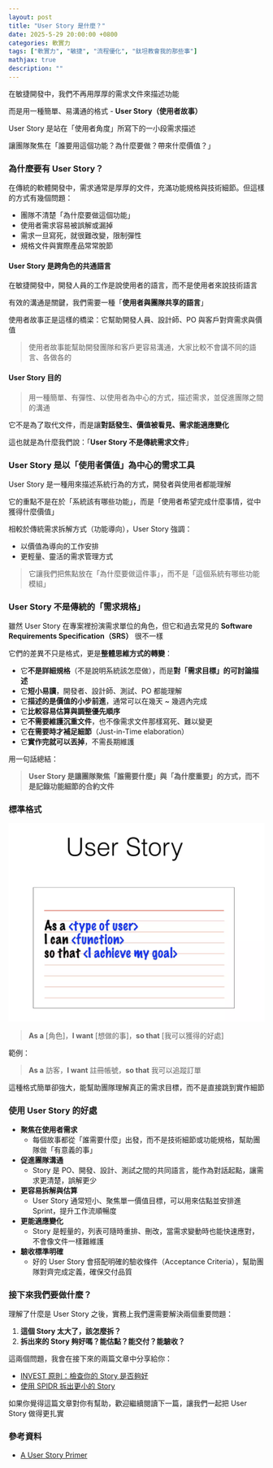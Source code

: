 ```yaml
---
layout: post
title: "User Story 是什麼？"
date: 2025-5-29 20:00:00 +0800
categories: 軟實力
tags: ["軟實力", "敏捷", "流程優化", "鈦坦教會我的那些事"]
mathjax: true
description: ""
---
```


在敏捷開發中，我們不再用厚厚的需求文件來描述功能

而是用一種簡單、易溝通的格式 - **User Story（使用者故事）**

User Story 是站在「使用者角度」所寫下的一小段需求描述

讓團隊聚焦在「誰要用這個功能？為什麼要做？帶來什麼價值？」

### 為什麼要有 User Story？

在傳統的軟體開發中，需求通常是厚厚的文件，充滿功能規格與技術細節。但這樣的方式有幾個問題：

- 團隊不清楚「為什麼要做這個功能」
- 使用者需求容易被誤解或漏掉
- 需求一旦寫死，就很難改變，限制彈性
- 規格文件與實際產品常常脫節

#### User Story 是跨角色的共通語言

在敏捷開發中，開發人員的工作是說使用者的語言，而不是使用者來說技術語言

有效的溝通是關鍵，我們需要一種「**使用者與團隊共享的語言**」

使用者故事正是這樣的橋梁：它幫助開發人員、設計師、PO 與客戶對齊需求與價值

> 使用者故事能幫助開發團隊和客戶更容易溝通，大家比較不會講不同的語言、各做各的

#### User Story 目的

> 用一種簡單、有彈性、以使用者為中心的方式，描述需求，並促進團隊之間的溝通

它不是為了取代文件，而是讓**對話發生、價值被看見、需求能適應變化**

這也就是為什麼我們說：「**User Story 不是傳統需求文件**」

### User Story 是以「使用者價值」為中心的需求工具

User Story 是一種用來描述系統行為的方式，開發者與使用者都能理解

它的重點不是在於「系統該有哪些功能」，而是「使用者希望完成什麼事情，從中獲得什麼價值」

相較於傳統需求拆解方式（功能導向），User Story 強調：

- 以價值為導向的工作安排
- 更輕量、靈活的需求管理方式

> 它讓我們把焦點放在「為什麼要做這件事」，而不是「這個系統有哪些功能模組」

### User Story 不是傳統的「需求規格」

雖然 User Story 在專案裡扮演需求單位的角色，但它和過去常見的 **Software Requirements Specification（SRS）** 很不一樣

它們的差異不只是格式，更是**整體思維方式的轉變**：

- 它**不是詳細規格**（不是說明系統該怎麼做），而是**對「需求目標」的可討論描述**
- 它**短小易讀**，開發者、設計師、測試、PO 都能理解
- 它**描述的是價值的小步前進**，通常可以在幾天 ~ 幾週內完成
- 它**比較容易估算與調整優先順序**
- 它**不需要維護沉重文件**，也不像需求文件那樣寫死、難以變更
- 它**在需要時才補足細節**（Just-in-Time elaboration）
- 它**實作完就可以丟掉**，不需長期維護

用一句話總結：

> **User Story 是讓團隊聚焦「誰需要什麼」與「為什麼重要」的方式，而不是記錄功能細節的合約文件**

### 標準格式

![](/assets/img/posts/user-story.png)

> **As a** [角色]，**I want** [想做的事]，**so that** [我可以獲得的好處]

範例：

> **As a** 訪客，**I want** 註冊帳號，**so that** 我可以追蹤訂單

這種格式簡單卻強大，能幫助團隊理解真正的需求目標，而不是直接跳到實作細節

### 使用 User Story 的好處

- **聚焦在使用者需求**  
  - 每個故事都從「誰需要什麼」出發，而不是技術細節或功能規格，幫助團隊做「有意義的事」
- **促進團隊溝通**  
  - Story 是 PO、開發、設計、測試之間的共同語言，能作為對話起點，讓需求更清楚，誤解更少
- **更容易拆解與估算**
  - User Story 通常短小、聚焦單一價值目標，可以用來估點並安排進 Sprint，提升工作流順暢度
- **更能適應變化**  
  - Story 是輕量的，列表可隨時重排、刪改，當需求變動時也能快速應對，不會像文件一樣難維護
- **驗收標準明確**
  - 好的 User Story 會搭配明確的驗收條件（Acceptance Criteria），幫助團隊對齊完成定義，確保交付品質

### 接下來我們要做什麼？

理解了什麼是 User Story 之後，實務上我們還需要解決兩個重要問題：

1. **這個 Story 太大了，該怎麼拆？**
2. **拆出來的 Story 夠好嗎？能估點？能交付？能驗收？**

這兩個問題，我會在接下來的兩篇文章中分享給你：

- [INVEST 原則：檢查你的 Story 是否夠好](/posts/INVEST-原則-用來檢查-Story-是否夠好/)
- [使用 SPIDR 拆出更小的 Story](/posts/使用-SPIDR-拆出更小的-Story/)

如果你覺得這篇文章對你有幫助，歡迎繼續閱讀下一篇，讓我們一起把 User Story 做得更扎實

### 參考資料

- [A User Story Primer](https://scalingsoftwareagility.files.wordpress.com/2009/11/user-story-primer_1.pdf)

